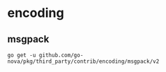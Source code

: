 # encoding

## msgpack

```shell
go get -u github.com/go-nova/pkg/third_party/contrib/encoding/msgpack/v2
```
